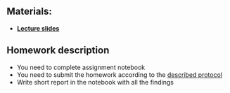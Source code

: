 ## Materials:
* [__Lecture slides__](https://github.com/Aelphy/ISC/tree/fall2022/week4/Lecture.pdf)

## Homework description
* You need to complete assignment notebook
* You need to submit the homework according to the [described protocol](https://github.com/Aelphy/ISC2019/wiki/Homeworks-and-grading-(ETHZ-and-UZH))
* Write short report in the notebook with all the findings
